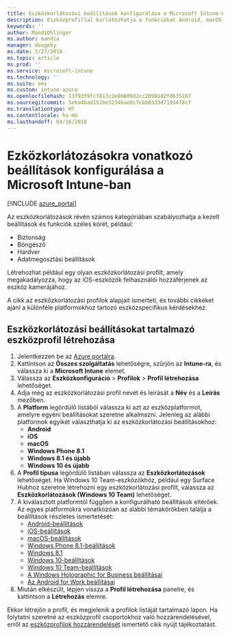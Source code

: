 ```yaml
---
title: Eszközkorlátozási beállítások konfigurálása a Microsoft Intune-ban – Azure | Microsoft Docs
description: Eszközprofillal korlátozhatja a funkciókat Android, macOS, iOS, Windows Phone és Windows 10 rendszerű eszközökön a Microsoft Intune-ban
keywords: ''
author: MandiOhlinger
ms.author: mandia
manager: dougeby
ms.date: 3/27/2018
ms.topic: article
ms.prod: ''
ms.service: microsoft-intune
ms.technology: ''
ms.suite: ems
ms.custom: intune-azure
ms.openlocfilehash: 13f93f9fcf813c2e86809d2cc20991d2fd635187
ms.sourcegitcommit: 5eba4bad151be32346aedc7cbb0333d71934f8cf
ms.translationtype: HT
ms.contentlocale: hu-HU
ms.lasthandoff: 04/16/2018
---
```

# <a name="configure-device-restriction-settings-in-microsoft-intune"></a>Ezközkorlátozásokra vonatkozó beállítások konfigurálása a Microsoft Intune-ban

[!INCLUDE [azure_portal](./includes/azure_portal.md)]

Az eszközkorlátozások révén számos kategóriában szabályozhatja a kezelt beállítások és funkciók széles körét, például:
- Biztonság
- Böngésző
- Hardver
- Adatmegosztási beállítások

Létrehozhat például egy olyan eszközkorlátozási profilt, amely megakadályozza, hogy az iOS-eszközök felhasználói hozzáférjenek az eszköz kamerájához.

A cikk az eszközkorlátozási profilok alapjait ismerteti, és további cikkeket ajánl a különféle platformokhoz tartozó eszközspecifikus kérdésekhez.

## <a name="create-a-device-profile-containing-device-restriction-settings"></a>Eszközkorlátozási beállításokat tartalmazó eszközprofil létrehozása

1. Jelentkezzen be az [Azure portálra](https://portal.azure.com).
2. Kattintson az **Összes szolgáltatás** lehetőségre, szűrjön az **Intune-ra**, és válassza ki a **Microsoft Intune** elemet.
3. Válassza az **Eszközkonfiguráció** > **Profilok** > **Profil létrehozása** lehetőséget.
4. Adja meg az eszközkorlátozási profil nevét és leírását a **Név** és a **Leírás** mezőben.
5. A **Platform** legördülő listából válassza ki azt az eszközplatformot, amelyre egyéni beállításokat szeretne alkalmazni. Jelenleg az alábbi platformok egyikét választhatja ki az eszközkorlátozási beállításokhoz:
    - **Android**
    - **iOS**
    - **macOS**
    - **Windows Phone 8.1**
    - **Windows 8.1 és újabb**
    - **Windows 10 és újabb**
6. A **Profil típusa** legördülő listában válassza az **Eszközkorlátozások** lehetőséget. Ha Windows 10 Team-eszközökhöz, például egy Surface Hubhoz szeretne létrehozni egy eszközkorlátozási profilt, válassza az **Eszközkorlátozások (Windows 10 Team)** lehetőséget.
7. A kiválasztott platformtól függően a konfigurálható beállítások eltérőek. Az egyes platformokra vonatkozóan az alábbi témakörökben találja a beállítások részletes ismertetését:
    - [Android-beállítások](device-restrictions-android.md)
    - [iOS-beállítások](device-restrictions-ios.md)
    - [macOS-beállítások](device-restrictions-macos.md)
    - [Windows Phone 8.1-beállítások](device-restrictions-windows-phone-8-1.md)
    - [Windows 8.1](device-restrictions-windows-8-1.md)
    - [Windows 10-beállítások](device-restrictions-windows-10.md)
    - [Windows 10 Team-beállítások](device-restrictions-windows-10-teams.md)
    - [A Windows Holographic for Business beállításai](device-restrictions-windows-holographic.md)
    - [Az Android for Work beállításai](device-restrictions-android-for-work.md)
8. Miután elkészült, lépjen vissza a **Profil létrehozása** panelre, és kattintson a **Létrehozás** elemre.

Ekkor létrejön a profil, és megjelenik a profilok listáját tartalmazó lapon.
Ha folytatni szeretné az eszközprofil csoportokhoz való hozzárendelésével, erről az [eszközprofilok hozzárendelését](device-profile-assign.md) ismertető cikk nyújt tájékoztatást.

<!--  Removing image as part of design review; retaining source until we known the disposition.

## Example of device restriction settings

In this high-level example, you'll create a device restriction policy that blocks the use of the built-in camera app on Android devices.

![How to disable the camera on Android devices](./media/disable-android-camera.png)

-->
